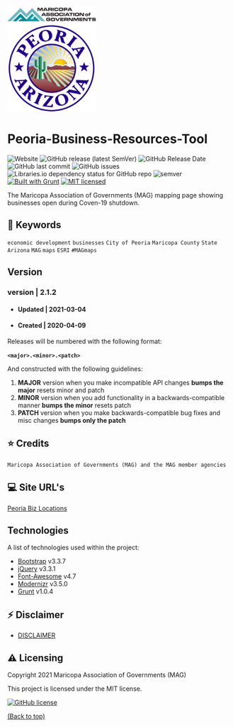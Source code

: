 <div class="row">
  <div class="column">
    <img src="./logos/mag-logo-black.png" width="200">
  </div>
  <div class="column">
    <img src="./logos/Peoria.png" width="200">
  </div>
</div>

# Peoria-Business-Resources-Tool

![Website](https://img.shields.io/website?style=flat-square&url=https%3A%2F%2Fgeo.azmag.gov%2Fmaps%2Fpeoriabiz%2F)
![GitHub release (latest SemVer)](https://img.shields.io/github/v/release/AZMAG/Peoria-Business-Resources-Tool?style=flat-square)
![GitHub Release Date](https://img.shields.io/github/release-date/AZMAG/Peoria-Business-Resources-Tool?style=flat-square)
![GitHub last commit](https://img.shields.io/github/last-commit/AZMAG/Peoria-Business-Resources-Tool?style=flat-square)
![GitHub issues](https://img.shields.io/github/issues-raw/AZMAG/Peoria-Business-Resources-Tool?style=flat-square)
![Libraries.io dependency status for GitHub repo](https://img.shields.io/librariesio/github/AZMAG/mag-react-template?style=flat-square)
![semver](https://img.shields.io/badge/semver-2.0.0-blue?style=flat-square)
[![Built with Grunt](http://cdn.gruntjs.com/builtwith.png?style=flat-square)](http://gruntjs.com/)
[![MIT licensed](https://img.shields.io/badge/license-MIT-blue.svg?style=flat-square)](https://opensource.org/licenses/MIT)

The Maricopa Association of Governments (MAG) mapping page showing businesses open during Coven-19 shutdown.

## :key: Keywords

`economic development` `businesses` `City of Peoria` `Maricopa County` `State` `Arizona` `MAG` `maps` `ESRI` `#MAGmaps`

## Version

### version | 2.1.2

- #### Updated | 2021-03-04

- #### Created | 2020-04-09

Releases will be numbered with the following format:

**`<major>.<minor>.<patch>`**

And constructed with the following guidelines:

1. **MAJOR** version when you make incompatible API changes **bumps the major** resets minor and patch
2. **MINOR** version when you add functionality in a backwards-compatible manner **bumps the minor** resets patch
3. **PATCH** version when you make backwards-compatible bug fixes and misc changes **bumps only the patch**

## :star: Credits

`Maricopa Association of Governments (MAG) and the MAG member agencies`

## :computer: Site URL's

[Peoria Biz Locations](https://geo.azmag.gov/maps/peoriabiz/)

## Technologies

A list of technologies used within the project:

- [Bootstrap](https://getbootstrap.com/docs/3.3/) v3.3.7
- [jQuery](https://jquery.com/) v3.3.1
- [Font-Awesome](https://fontawesome.com/) v4.7
- [Modernizr](https://modernizr.com/) v3.5.0
- [Grunt](https://gruntjs.com/) v1.0.4

## :zap: Disclaimer

- [DISCLAIMER](DISCLAIMER.md)

## :warning: Licensing

Copyright 2021 Maricopa Association of Governments (MAG)

This project is licensed under the MIT license.

[![GitHub license](https://img.shields.io/github/license/AZMAG/Peoria-Business-Resources-Tool?style=flat-square)](https://github.com/AZMAG/Peoria-Business-Resources-Tool/blob/main/LICENSE)

[(Back to top)](#Peoria-Business-Resources-Tool)
